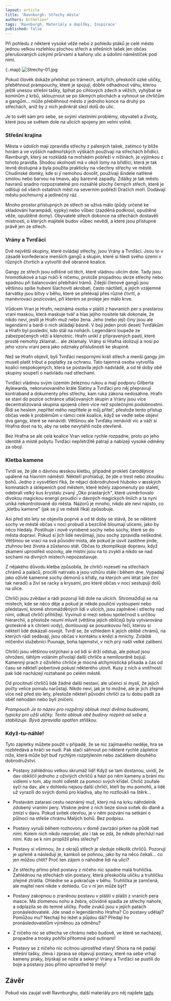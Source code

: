 ```yaml
---
layout: article
title: 'Ravnburgh: Střechy města'
authors: Ecthelion²
tags: 'Ravnburgh, Materiály a doplňky, Inspirace'
published: false
---
```

Při pohledu z některé vysoké věže nebo z pohledu ptáků je celé město jednou velkou rozlehlou plochou střech a střešních tašek jen občas přerušovaných úzkými průrvami a kaňony ulic a údolími náměstíček pod nimi.

{:.map}
![Strechy-01.jpg]({{site.baseurl}}/90/Strechy-01.jpg)

Pokud člověk dokáže přebíhat po trámech, arkýřích, přeskočit úzké uličky, přeběhnout prampouchy, které je spojují, dobře odhadnout váhu, kterou ještě unesou střešní tašky, šplhat po cihlových zdech a věžích, vyhýbat se komínům z krbů, sklouznout se po šikmých plochách a vyhnout se chrličům a gangům... může přeběhnout město z jednoho konce na druhý po střechách, aniž by z nich jedinkrát slezl dolů do ulic. 

Je to svět sám pro sebe, se svými vlastními problémy, obyvateli a životy, které jsou se světem dole na ulicích spojeny jen velmi volně. 

### Střešní krajina 
Města v údolích mají zpravidla střechy z pálených tašek, zatímco ty blíže horám a ve vyšších nadmořských výškách používají na střechách břidlici. Ravnburgh, který se rozkládá na mořském pobřeží v nížinách, je výjimkou z tohoto pravidla. Shodou okolností má v okolí lomy na břidlici, která je tak levně dostupná a byla použita prakticky na všechny střechy ve městě. Chudinské domky, kde si ji nemohou dovolit, používají šindele natřené smolou nebo barvou na tmavo, aby barevně zapadly. Zdálky je tak město havranů snadno rozpoznatelné pro rozsáhlé plochy černých střech, které je odlišují od všech ostatních měst na severním pobřeží Dračích moří. Dodávají městu pochmurný a jedinečný ráz. 

Mnoho prostor přístupných ze střech se užívá málo (půdy určené ke skladování harampádí, sýpky) nebo vůbec (zazděná podkroví, opuštěné věže, opuštěné domy). Obyvatelé střech dokonce na střechách dostavěli místnosti, o kterých majitelé budov vůbec nevědí, a které jsou přístupné právě jen ze střech. 

### Vrány a Tvrďáci 
Dvě největší skupiny, které ovládají střechy, jsou Vrány a Tvrďáci. Jsou to v zásadě konfederace menších gangů a skupin, které si hledí svého území v různých čtvrtích a vytvořili dvě obranné koalice. 

Gangy ze střech jsou odlišné od těch, které vládnou ulicím dole. Tady jsou hromotlukové a tupí rváči k ničemu, protože propadnou skrze střechy nebo spadnou při balancování přebíhání trámů. Zdejší členové gangů jsou většinou spíše hubení šlachovití akrobati, často náctiletí, a jejich vzájemné šarvátky jsou bitvy v běhu, které se přelévají přes různé čtvrtí, a manévrovací pozicování, při kterém se proleje jen málo krve. 

Vůdcem Vran je Hrafn, neznámá osoba v plášti z havraních per s prastarou vraní maskou, která maskuje tvář a hlas jejího nositele tak dokonale, že nikdo neví, jestli je Hrafn muž nebo žena. Jeho (nebo její) činy jsou ale legendární a bardi o nich skládají básně. V boji jeden proti deseti Tvrďákům a Hrafn byl poslední, kdo stál na nohách. Legendární loupeže ze zabezpečených věží a klenotnic. Hrafn unikl z připravených pastí, které prostě nemohly zklamat... ale zklamaly. Vrány si Hrafna idolizují a nosí po jeho vzoru vraní pera jako odznaky příslušnosti ke skupině. 

Než se Hrafn objevil, byli Tvrďáci nespornými králi střech a menší gangy jim museli platit tribut a poplatky za ochranu. Tato tajemná osoba vytvořila koalici nespokojených, která se postavila jejich nadvládě, a od té doby obě skupiny soupeří o nadvládu nad střechami. 

Tvrďáci vládnou svým územím železnou rukou a mají podporu Gilberta Aylewarda, nekorunovaného krále Slatiny a Tvrďáci pro něj přepravují kontraband a dokumenty přes střechy, kam ruka zákona nedosáhne. Hrafn se staví do pozice ochránce utlačovaných skupin a Vrány jsou více decentralizovaná skupina spojená cílem více než společnými podobnostmi. Řídí se heslem ‚nepřítel mého nepřítele je můj přítel', přestože tento přístup občas vede k problémům v rámci celé koalice, když se vedle sebe objeví dva gangy, které se nenávidí. Většinou ale Tvrďáky nenávidí víc a váží si Hrafna dost na to, aby na sebe nevytáhli nože otevřeně. 

Bez Hrafna se ale celá koalice Vran velice rychle rozpadne, proto po jeho identitě a místě pobytu Tvrďáci nepřetržitě pátrají a nabízejí vysoké odměny za obojí. 

### Kletba kamene 
Tvrdí se, že jde o dávnou æsskou kletbu, případně prokletí čarodějnice upálené na hlavním náměstí. Někteří prohlašují, že jde o trest nebo zkoušku bohů. Jedno z vysvětlení říká, že nějací dobrodruhové hluboko v æsských komnatách a sklepeních pod městem, které ležely zapomenuty po staletí, odebrali velký kus krystalu zvaný „Oko prastarých", které usměrňovalo divokou magickou energii proudící v dávných magických liniích a ta nyní uniká nekontrolovaně do města. Názorů je mnoho, nikdo ale neví najisto, co „kletbu kamene" (jak se jí ve městě říká) způsobuje. 

Asi před sto lety se objevila poprvé a od té doby se stává, že se některé sochy ve městě občas v noci probudí a bezcílně bloumají ulicemi, jako by něco hledaly. Postihuje i nově vyrobené sochy nebo sochy, které se do města dopraví. Pokud si jich lidé nevšímají, jsou sochy zpravidla neškodné. Většinou se vrací na svá původní místa, ale pokud je úsvit zastihne jinde, ztuhnou bez života a zůstanou stát. Občas to zkomplikuje dopravu, když zkamení uprostřed vozovky, ale místní jsou na to zvyklí a nikdo se nad sochami na divných místech nepozastavuje. 

Z nějakého důvodu kletba způsobila, že chrliči rozesetí na střechách chrámů a paláců, procitli natrvalo a jsou vzhůru stále i během dne. Vypadají jako oživlé kamenné sochy démonů s křídly, na kterých umí létat (ale činí tak neradi) a živí se racky a krysami, pro které občas v noci sestupují dolů na ulice. 

Chrliči jsou zvědaví a rádi pozorují lidi dole na ulicích. Shromažďují se na místech, kde se něco děje a pokud je někde pouliční vystoupení nebo představní, kromě shromážděných lidí v ulicích, jsou zaplněné i střechy nad nimi, odkud chrliči přihlížejí. Vyvinuli si mezi sebou společnost s určitou hierarchií, a přestože neumí mluvit (většina jejich obličejů byla vytvarována groteskně a k chrlení vody), domlouvají se posunkovou řečí, kterou si někteří lidé dokázali osvojit. Tvrdí se, že vzhledem k jejich oblibě chrámů, na kterých rádi sedávají, jsou občas v kontaktu s knězi a mnichy. Zvláště mlčenliví služebníci Puunaje, boha tajemství, v nich prý našli velké zalíbení. 

Chrliči jsou většinou ostýchaví a od lidí si drží odstup, ale pokud jsou ohroženi, táhlým voláním přivolají další chrliče a nemilosrdně bojují. Kamenný prach z oživlého chrliče je mocná alchymistická přísada a čas od času se někteří pobertové pokusí některého ulovit. Kusy z nich a vnitřnosti pak lidé nacházejí roztahané po celém městě. 

Od procitnutí chrličů lidé žádné další nestaví, ale učenci si myslí, že jejich počty velice pomalu narůstají. Nikdo neví, jak je to možné, ale je jich zřejmě více než před sto lety, přestože někteří původní chrliči za tu dobu padli za oběť nehodám nebo byli zničeni. 

_Prampouch_ 
_Je to název pro rozpěrný oblouk mezi dvěma budovami, typický pro užší uličky. Tento oblouk obě budovy rozpírá od sebe a stabilizuje. Bývá zpravidla opatřen stříškou._

### Když-tu-náhle! 
Tyto zápletky můžete použít v případě, že se nic zajímavého neděje, hra se rozbředává a hráči se nudí. Pak stačí sáhnout po některé rychlé zápletce níže, která může být buď rychlým rozptýlením nebo začátkem dlouhého dobrodružství. 

- Postavy zahlédnou velkou skrumáž lidí! Když se tam dostanou, uvidí, že dav obklíčil jednoho z oživlých chrličů a hází po něm kameny a brání mu vidlemi v tom, aby mohl odletět za pomoci svých křídel. Chrlič zoufale syčí na dav, ale v dohledu nejsou další chrliči, kteří by mu pomohli, a lidé už vyrazili do svých domů pro kladiva, aby ho roztloukli na štěrk... 

- Postavám zatarasí cestu neznámý muž, který má na krku náhrdelník zdobený vraními pery. Vtiskne jedné z nich beze slova svitek do dlaně a zmizí v davu. Pokud svitek otevřou, je v něm pozvání na setkání o půlnoci na střeše chrámu Malých bohů. Bez podpisu. 

- Postavy vyruší během rozhovoru v domě zavrzání prken na půdě nad nimi. Kolem nich nikdo neprošel, ale i tak se zdá, že někdo přechází nad nimi. Kdo se k nim proplížil přes střechy? 

- Postavy si všimnou, že z okrajů střech je sleduje několik chrličů. Pozorují je upřeně a následují je, kamkoli se pohnou, jako by na něco čekali... co jen můžou chtít? Proč ten zájem o náhodné lidi na ulici? 

- Ze střechy přímo před postavy z ničeho nic spadne malá truhlička. Zahlédnou na střechách stín postavy, která přeskočila uličku a truhličku zřejmě ztratila. Ohlédne se a pokračuje v běhu. Truhlička je zamčená, ale majitel není nikde v dohledu. Co v ní jen může být? 

- Postavy zakopnou o zraněnou postavu v plášti v plášti z vraních pera masce. Má zlomenou nohu a žebra, očividně spadla ze střechy nahoře, a odplazila se do temné uličky. Podle zvuků jsou v jejích patách pronásledovatelé. Jde snad o legendárního Hrafna? Co postavy udělají? Pomůžou mu? Nechají ho ležet a půjdou dál? Předají ho pronásledovatelům výměnou za odměnu? 

- Z ničeho nic se střecha ve chrámu nebo budově, ve které se nacházejí, propadne a trosky pohřbí přítomné pod sutinami! 

- Postavy se z ničeho nic ocitnou uprostřed vřavy! Shora na ně padají střešní tašky, zleva i zprava se objevují postavy, které na sebe vrhají kameny praky, blýskají se nože a sekery! Vrány a Tvrďáci se pustili do boje a postavy jsou přímo uprostřed té mely! 

## Závěr 
Pokud vás zaujal svět Ravnburghu, další materiály pro něj najdete [tady](https://rpgforum.cz/forum/viewtopic.php?t=15608 "Ravnburgh").